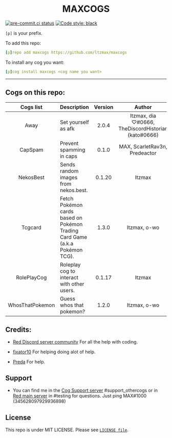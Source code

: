 <h1 align="center">MAXCOGS</h1>

[![pre-commit.ci status](https://results.pre-commit.ci/badge/github/maxbooiii/maxcogs/master.svg)](https://results.pre-commit.ci/latest/github/maxbooiii/maxcogs/master)
[![Code style: black](https://img.shields.io/badge/code%20style-black-000000.svg)](https://github.com/psf/black)

`[p]` is your prefix.

To add this repo:

```yaml
[p]repo add maxcogs https://github.com/ltzmax/maxcogs
```

To install any cog you want:

```yaml
[p]cog install maxcogs <cog name you want>
```
---------------------------------------------------------------
## Cogs on this repo: <br>
| Cogs list | Description | Version | Author | Stable |
|:---:|---|:---:|:---:|:---:|
| Away | Set yourself as afk | 2.0.4 | ltzmax, dia ♡#0666, TheDiscordHistorian (kato#0666) | ✅ |
| CapSpam | Prevent spamming in caps | 0.1.0 | MAX, ScarletRav3n, Predeactor | ✅ |
| NekosBest | Sends random images from nekos.best. | 0.1.20 | ltzmax | ✅ |
| Tcgcard | Fetch Pokémon cards based on Pokémon Trading Card Game (a.k.a Pokémon TCG). | 1.3.0 | ltzmax, o-wo | ✅ |
| RolePlayCog | Roleplay cog to interact with other users. | 0.1.17| ltzmax | ✅ |
| WhosThatPokemon | Guess whos that pokemon? | 1.2.0 | ltzmax, o-wo | ✅ |

## Credits:
- [Red Discord server community](https://discord.gg/red) For all the help with coding.

- [fixator10](https://github.com/fixator10) For helping doing alot of help.

- [Preda](https://github.com/PredaaA/predacogs) For help.

## Support
- You can find me in the [Cog Support server](https://discord.gg/GET4DVk) #support_othercogs or in [Red main server](https://discord.gg/red) in #testing for questions. Just ping MAX#1000 (345628097929936898)

## License
This repo is under MIT LICENSE. Please see [`LICENSE file`](https://github.com/ltzmax/maxcogs/blob/master/LICENSE).
